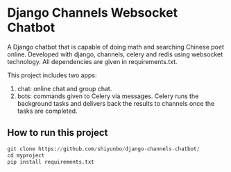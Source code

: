 # Django Channels Websocket Chatbot
A Django chatbot that is capable of doing math and searching Chinese poet online. Developed with django, channels, celery and redis using websocket technology. All dependencies are given in requirements.txt.

This project includes two apps:
1. chat:  online chat and group chat.
2. bots:  commands given to Celery via messages. Celery runs the background tasks and delivers back the results to channels once the tasks are completed.

## How to run this project
```python
git clone https://github.com/shiyunbo/django-channels-chatbot/
cd myproject
pip install requirements.txt
```
